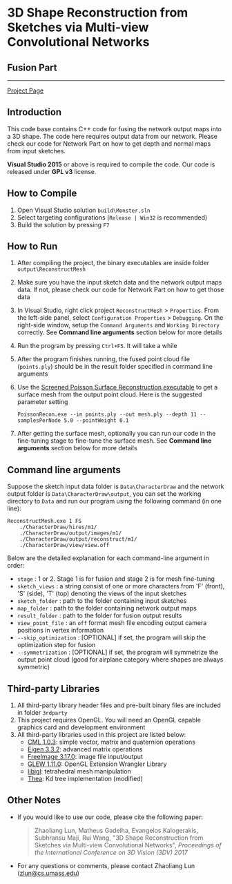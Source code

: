 # 3D Shape Reconstruction from Sketches via Multi-view Convolutional Networks
## Fusion Part

----------

[Project Page](http://people.cs.umass.edu/~zlun/papers/SketchModeling/)

## Introduction

This code base contains C++ code for fusing the network output maps into a 3D shape. The code here requires output data from our network. Please check our code for Network Part on how to get depth and normal maps from input sketches.

**Visual Studio 2015** or above is required to compile the code. Our code is released under **GPL v3** license.

## How to Compile

1. Open Visual Studio solution `build\Monster.sln`
2. Select targeting configurations (`Release | Win32` is recommended)
3. Build the solution by pressing `F7`


## How to Run

1. After compiling the project, the binary executables are inside folder `output\ReconstructMesh`
2. Make sure you have the input sketch data and the network output maps data. If not, please check our code for Network Part on how to get those data
3. In Visual Studio, right click project `ReconstructMesh` > `Properties`. From the left-side panel, select `Configuration Properties` > `Debugging`. On the right-side window, setup the `Command Arguments` and `Working Directory` correctly. See **Command line arguments** section below for more details 
4. Run the program by pressing `Ctrl+F5`. It will take a while 
5. After the program finishes running, the fused point cloud file (`points.ply`) should be in the result folder specified in command line arguments
6. Use the [Screened Poisson Surface Reconstruction executable](www.cs.jhu.edu/~misha/Code/PoissonRecon) to get a surface mesh from the output point cloud. Here is the suggested parameter setting

	```
	PoissonRecon.exe --in points.ply --out mesh.ply --depth 11 --samplesPerNode 5.0 --pointWeight 0.1
	```

7. After getting the surface mesh, optionally you can run our code in the fine-tuning stage to fine-tune the surface mesh. See **Command line arguments** section below for more details

## Command line arguments

Suppose the sketch input data folder is `Data\CharacterDraw` and the network output folder is `Data\CharacterDraw\output`, you can set the working directory to `Data` and run our program using the following command (in one line):

	ReconstructMesh.exe 1 FS 
		./CharacterDraw/hires/m1/
		./CharacterDraw/output/images/m1/
		./CharacterDraw/output/reconstruct/m1/
		./CharacterDraw/view/view.off 

Below are the detailed explanation for each command-line argument in order:

- `stage` : 1 or 2. Stage 1 is for fusion and stage 2 is for mesh fine-tuning
- `sketch_views` : a string consist of one or more characters from 'F' (front), 'S' (side), 'T' (top) denoting the views of the input sketches
- `sketch_folder` : path to the folder containing input sketches 
- `map_folder` : path to the folder containing network output maps
- `result_folder` : path to the folder for fusion output results
- `view_point_file` : an `off` format mesh file encoding output camera positions in vertex information
- `--skip_optimization` : [OPTIONAL] if set, the program will skip the optimization step for fusion
- `--symmetrization` : [OPTIONAL] if set, the program will symmetrize the output point cloud (good for airplane category where shapes are always symmetric)

## Third-party Libraries

1. All third-party library header files and pre-built binary files are included in folder `3rdparty`
2. This project requires OpenGL. You will need an OpenGL capable graphics card and development environment
3. All third-party libraries used in this project are listed below:
	- [CML 1.0.3](http://cmldev.net): simple vector, matrix and quaternion operations
	- [Eigen 3.3.2](http://eigen.tuxfamily.org): advanced matrix operations
	- [FreeImage 3.17.0](http://freeimage.sourceforge.net/): image file input/output
	- [GLEW 1.11.0](http://glew.sourceforge.net): OpenGL Extension Wrangler Library
	- [libigl](http://libigl.github.io/libigl/): tetrahedral mesh manipulation
	- [Thea](https://github.com/sidch/Thea): Kd tree implementation (modified)

## Other Notes

- If you would like to use our code, please cite the following paper:

	> Zhaoliang Lun, Matheus Gadelha, Evangelos Kalogerakis, Subhransu Maji, Rui Wang,
	"3D Shape Reconstruction from Sketches via Multi-view Convolutional Networks",
	*Proceedings of the International Conference on 3D Vision (3DV) 2017*

- For any questions or comments, please contact Zhaoliang Lun ([zlun@cs.umass.edu](mailto:zlun@cs.umass.edu))